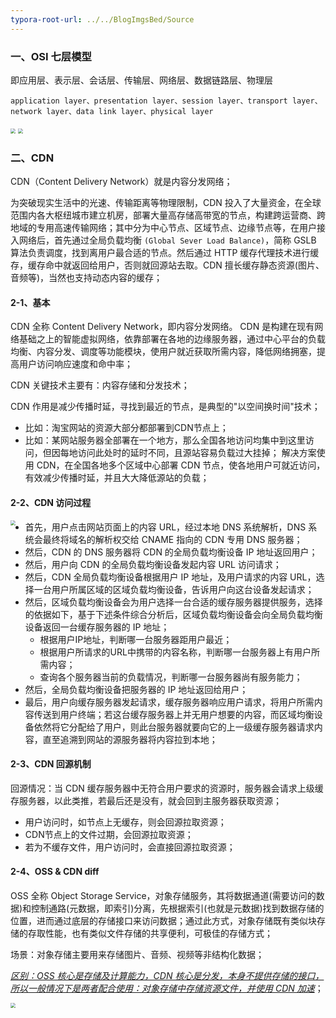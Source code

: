 ```yaml
---
typora-root-url: ../../BlogImgsBed/Source
---
```




### 一、OSI 七层模型

即应用层、表示层、会话层、传输层、网络层、数据链路层、物理层

```
application layer、presentation layer、session layer、transport layer、network layer、data link layer、physical layer
```



<img src="/Image/NetWork/index/17.png" style="zoom:50%;" />

<img src="/Image/NetWork/index/18.png" style="zoom:50%;" />





### 二、CDN

CDN（Content Delivery Network）就是内容分发网络；

为突破现实生活中的光速、传输距离等物理限制，CDN 投入了大量资金，在全球范围内各大枢纽城市建立机房，部署大量高存储高带宽的节点，构建跨运营商、跨地域的专用高速传输网络；其中分为中心节点、区域节点、边缘节点等，在用户接入网络后，首先通过全局负载均衡 `(Global Sever Load Balance)`，简称 GSLB 算法负责调度，找到离用户最合适的节点。然后通过 HTTP 缓存代理技术进行缓存，缓存命中就返回给用户，否则就回源站去取。CDN 擅长缓存静态资源(图片、音频等)，当然也支持动态内容的缓存；

#### 2-1、基本

CDN 全称 Content Delivery Network，即内容分发网络。 CDN 是构建在现有网络基础之上的智能虚拟网络，依靠部署在各地的边缘服务器，通过中心平台的负载均衡、内容分发、调度等功能模块，使用户就近获取所需内容，降低网络拥塞，提高用户访问响应速度和命中率；

CDN 关键技术主要有：内容存储和分发技术；

CDN 作用是减少传播时延，寻找到最近的节点，是典型的"以空间换时间"技术；

- 比如：淘宝网站的资源大部分都部署到CDN节点上；
- 比如：某网站服务器全部署在一个地方，那么全国各地访问均集中到这里访问，但因每地访问此处时的延时不同，且源站容易负载过大挂掉； 解决方案使用 CDN，在全国各地多个区域中心部署 CDN 节点，使各地用户可就近访问，有效减少传播时延，并且大大降低源站的负载；

#### 2-2、CDN 访问过程

<img src="/Image/NetWork/index/1.png" style="zoom:50%;" align="left"/>

- 首先，用户点击网站页面上的内容 URL，经过本地 DNS 系统解析，DNS 系统会最终将域名的解析权交给 CNAME 指向的 CDN 专用 DNS 服务器；
- 然后，CDN 的 DNS 服务器将 CDN 的全局负载均衡设备 IP 地址返回用户；
- 然后，用户向 CDN 的全局负载均衡设备发起内容 URL 访问请求；
- 然后，CDN 全局负载均衡设备根据用户 IP 地址，及用户请求的内容 URL，选择一台用户所属区域的区域负载均衡设备，告诉用户向这台设备发起请求；
- 然后，区域负载均衡设备会为用户选择一台合适的缓存服务器提供服务，选择的依据如下，基于下述条件综合分析后，区域负载均衡设备会向全局负载均衡设备返回一台缓存服务器的 IP 地址；
  - 根据用户IP地址，判断哪一台服务器距用户最近；
  - 根据用户所请求的URL中携带的内容名称，判断哪一台服务器上有用户所需内容；
  - 查询各个服务器当前的负载情况，判断哪一台服务器尚有服务能力；
- 然后，全局负载均衡设备把服务器的 IP 地址返回给用户；
- 最后，用户向缓存服务器发起请求，缓存服务器响应用户请求，将用户所需内容传送到用户终端；若这台缓存服务器上并无用户想要的内容，而区域均衡设备依然将它分配给了用户，则此台服务器就要向它的上一级缓存服务器请求内容，直至追溯到网站的源服务器将内容拉到本地；



#### 2-3、CDN 回源机制

回源情况：当 CDN 缓存服务器中无符合用户要求的资源时，服务器会请求上级缓存服务器，以此类推，若最后还是没有，就会回到主服务器获取资源；

- 用户访问时，如节点上无缓存，则会回源拉取资源；
- CDN节点上的文件过期，会回源拉取资源；
- 若为不缓存文件，用户访问时，会直接回源拉取资源；



#### 2-4、OSS & CDN diff

OSS  全称 Object Storage Service，对象存储服务，其将数据通道(需要访问的数据)和控制通路(元数据，即索引)分离，先根据索引(也就是元数据)找到数据存储的位置，进而通过底层的存储接口来访问数据；通过此方式，对象存储既有类似块存储的存取性能，也有类似文件存储的共享便利，可极佳的存储方式；

场景：对象存储主要用来存储图片、音频、视频等非结构化数据；

<u>*区别：OSS 核心是存储及计算能力，CDN 核心是分发，本身不提供存储的接口，所以一般情况下是两者配合使用：对象存储中存储资源文件，并使用 CDN 加速*</u>；

<img src="/Image/NetWork/index/2.png" style="zoom:50%;" align="left"/>